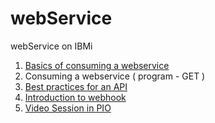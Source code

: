 # webService
webService on IBMi


1.  [Basics of consuming a webservice](./basics.md)
2.  Consuming a webservice ( program - GET )
3.  [Best practices for an API](https://restfulapi.net/)
4.  [Introduction to webhook](https://www.getvero.com/resources/webhooks/)
5.  [Video Session in PIO](https://pixerenet1.sharepoint.com/:v:/r/sites/ProgrammersIO/Shared%20Documents/File_Server/RPG/Genius/Training/IBMi%20Training/Archive/2021%20Training/Basics%20of%20consuming%20web%20service%20by%20Gajender%20Tyagi.mp4?csf=1&web=1&e=E4KGyk
 )

